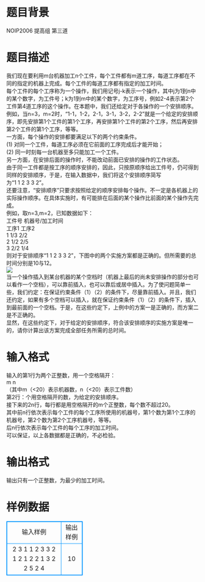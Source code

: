 # 

 
 # 题目背景 
NOIP2006&nbsp;提高组&nbsp;第三道 

 
 # 题目描述 
我们现在要利用m台机器加工n个工件，每个工件都有m道工序，每道工序都在不同的指定的机器上完成。每个工件的每道工序都有指定的加工时间。<BR>每个工件的每个工序称为一个操作，我们用记号j-k表示一个操作，其中j为1到n中的某个数字，为工件号；k为1到m中的某个数字，为工序号，例如2-4表示第2个工件第4道工序的这个操作。在本题中，我们还给定对于各操作的一个安排顺序。<BR>例如，当n=3，m=2时，“1-1，1-2，2-1，3-1，3-2，2-2”就是一个给定的安排顺序，即先安排第1个工件的第1个工序，再安排第1个工件的第2个工序，然后再安排第2个工件的第1个工序，等等。<BR>一方面，每个操作的安排都要满足以下的两个约束条件。<BR>(1)&nbsp;对同一个工件，每道工序必须在它前面的工序完成后才能开始；<BR>(2)&nbsp;同一时刻每一台机器至多只能加工一个工件。<BR>另一方面，在安排后面的操作时，不能改动前面已安排的操作的工作状态。<BR>由于同一工件都是按工序的顺序安排的，因此，只按原顺序给出工件号，仍可得到同样的安排顺序，于是，在输入数据中，我们将这个安排顺序简写为“1&nbsp;1&nbsp;2&nbsp;3&nbsp;3&nbsp;2”。<BR>还要注意，“安排顺序”只要求按照给定的顺序安排每个操作。不一定是各机器上的实际操作顺序。在具体实施时，有可能排在后面的某个操作比前面的某个操作先完成。<BR>例如，取n=3,m=2，已知数据如下：<BR>工件号	机器号/加工时间<BR>	工序1	工序2<BR>1	1/3	2/2<BR>2	1/2	2/5<BR>3	2/2	1/4<BR>则对于安排顺序“1&nbsp;1&nbsp;2&nbsp;3&nbsp;3&nbsp;2”，下图中的两个实施方案都是正确的。但所需要的总时间分别是10与12。<BR><img src="/source/joyoi/tyvj-1058/img/aHR0cDovL3d3dy5qb3lvaS5jbi9wcm9ibGVtL3R5dmotMTA1OC9Qcm9ibGVtSW1nLzEwNTguanBn.jpg" border=0 align=middle><BR>当一个操作插入到某台机器的某个空档时（机器上最后的尚未安排操作的部分也可以看作一个空档），可以靠前插入，也可以靠后或居中插入。为了使问题简单一些，我们约定：在保证约束条件（1）（2）的条件下，尽量靠前插入。并且，我们还约定，如果有多个空档可以插入，就在保证约束条件（1）（2）的条件下，插入到最前面的一个空档。于是，在这些约定下，上例中的方案一是正确的，而方案二是不正确的。<BR>显然，在这些约定下，对于给定的安排顺序，符合该安排顺序的实施方案是唯一的，请你计算出该方案完成全部任务所需的总时间。<BR> 

 
 # 输入格式 
输入的第1行为两个正整数，用一个空格隔开：<BR>m&nbsp;n<BR>（其中m（&lt;20）表示机器数，n（&lt;20）表示工件数）<BR>第2行：个用空格隔开的数，为给定的安排顺序。<BR>接下来的2n行，每行都是用空格隔开的m个正整数，每个数不超过20。<BR>其中前n行依次表示每个工件的每个工序所使用的机器号，第1个数为第1个工序的机器号，第2个数为第2个工序机器号，等等。<BR>后n行依次表示每个工件的每个工序的加工时间。<BR>可以保证，以上各数据都是正确的，不必检验。<BR> 

 
 # 输出格式 
输出只有一个正整数，为最少的加工时间。 
# 样例数据
<style>
        table,table tr th, table tr td { border:1px solid #0094ff; }
        table { width: 200px; min-height: 25px; line-height: 25px; text-align: center; border-collapse: collapse;}   
    </style>
<table>
	<tr>
		<td>输入样例</td>
		<td>输出样例</td>
	</tr>
<tr><td>2 3
1 1 2 3 3 2
1 2 
1 2 
2 1
3 2 
2 5 
2 4
</td><td>10</td></tr></table>
